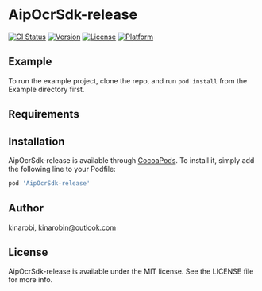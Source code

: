 # AipOcrSdk-release

[![CI Status](https://img.shields.io/travis/kinarobi/AipOcrSdk-release.svg?style=flat)](https://travis-ci.org/kinarobi/AipOcrSdk-release)
[![Version](https://img.shields.io/cocoapods/v/AipOcrSdk-release.svg?style=flat)](https://cocoapods.org/pods/AipOcrSdk-release)
[![License](https://img.shields.io/cocoapods/l/AipOcrSdk-release.svg?style=flat)](https://cocoapods.org/pods/AipOcrSdk-release)
[![Platform](https://img.shields.io/cocoapods/p/AipOcrSdk-release.svg?style=flat)](https://cocoapods.org/pods/AipOcrSdk-release)

## Example

To run the example project, clone the repo, and run `pod install` from the Example directory first.

## Requirements

## Installation

AipOcrSdk-release is available through [CocoaPods](https://cocoapods.org). To install
it, simply add the following line to your Podfile:

```ruby
pod 'AipOcrSdk-release'
```

## Author

kinarobi, kinarobin@outlook.com

## License

AipOcrSdk-release is available under the MIT license. See the LICENSE file for more info.
